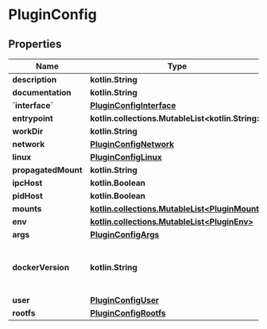 
# PluginConfig

## Properties
Name | Type | Description | Notes
------------ | ------------- | ------------- | -------------
**description** | **kotlin.String** |  | 
**documentation** | **kotlin.String** |  | 
**&#x60;interface&#x60;** | [**PluginConfigInterface**](PluginConfigInterface.md) |  | 
**entrypoint** | **kotlin.collections.MutableList&lt;kotlin.String&gt;** |  | 
**workDir** | **kotlin.String** |  | 
**network** | [**PluginConfigNetwork**](PluginConfigNetwork.md) |  | 
**linux** | [**PluginConfigLinux**](PluginConfigLinux.md) |  | 
**propagatedMount** | **kotlin.String** |  | 
**ipcHost** | **kotlin.Boolean** |  | 
**pidHost** | **kotlin.Boolean** |  | 
**mounts** | [**kotlin.collections.MutableList&lt;PluginMount&gt;**](PluginMount.md) |  | 
**env** | [**kotlin.collections.MutableList&lt;PluginEnv&gt;**](PluginEnv.md) |  | 
**args** | [**PluginConfigArgs**](PluginConfigArgs.md) |  | 
**dockerVersion** | **kotlin.String** | Docker Version used to create the plugin |  [optional]
**user** | [**PluginConfigUser**](PluginConfigUser.md) |  |  [optional]
**rootfs** | [**PluginConfigRootfs**](PluginConfigRootfs.md) |  |  [optional]




